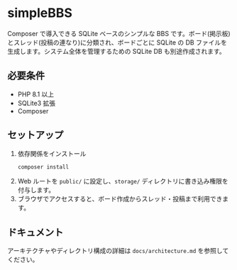 # simpleBBS

Composer で導入できる SQLite ベースのシンプルな BBS です。ボード(掲示板)とスレッド(投稿の連なり)に分類され、ボードごとに SQLite の DB ファイルを生成します。システム全体を管理するための SQLite DB も別途作成されます。

## 必要条件
- PHP 8.1 以上
- SQLite3 拡張
- Composer

## セットアップ
1. 依存関係をインストール
   ```bash
   composer install
   ```
2. Web ルートを `public/` に設定し、`storage/` ディレクトリに書き込み権限を付与します。
3. ブラウザでアクセスすると、ボード作成からスレッド・投稿まで利用できます。

## ドキュメント
アーキテクチャやディレクトリ構成の詳細は `docs/architecture.md` を参照してください。
